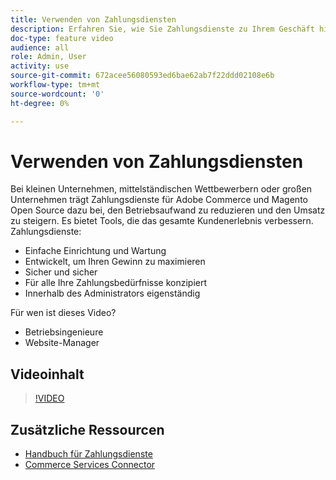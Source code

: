 ```yaml
---
title: Verwenden von Zahlungsdiensten
description: Erfahren Sie, wie Sie Zahlungsdienste zu Ihrem Geschäft hinzufügen, den Betriebsaufwand reduzieren, den Umsatz steigern und das gesamte Kundenerlebnis verbessern können.
doc-type: feature video
audience: all
role: Admin, User
activity: use
source-git-commit: 672acee56080593ed6bae62ab7f22ddd02108e6b
workflow-type: tm+mt
source-wordcount: '0'
ht-degree: 0%

---
```


# Verwenden von Zahlungsdiensten

Bei kleinen Unternehmen, mittelständischen Wettbewerbern oder großen Unternehmen trägt Zahlungsdienste für Adobe Commerce und Magento Open Source dazu bei, den Betriebsaufwand zu reduzieren und den Umsatz zu steigern. Es bietet Tools, die das gesamte Kundenerlebnis verbessern. Zahlungsdienste:

- Einfache Einrichtung und Wartung
- Entwickelt, um Ihren Gewinn zu maximieren
- Sicher und sicher
- Für alle Ihre Zahlungsbedürfnisse konzipiert
- Innerhalb des Administrators eigenständig

Für wen ist dieses Video?

- Betriebsingenieure
- Website-Manager

## Videoinhalt

>[!VIDEO](https://video.tv.adobe.com/v/343990?quality=12&learn=on)

## Zusätzliche Ressourcen

- [Handbuch für Zahlungsdienste](https://experienceleague.adobe.com/docs/commerce-merchant-services/payment-services/guide-overview.html)
- [Commerce Services Connector](https://experienceleague.adobe.com/docs/commerce-merchant-services/user-guides/saas.html)
